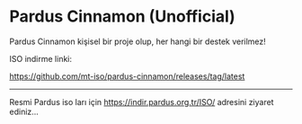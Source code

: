# Pardus Cinnamon (Unofficial)
Pardus Cinnamon kişisel bir proje olup, her hangi bir destek verilmez!

ISO indirme linki:

https://github.com/mt-iso/pardus-cinnamon/releases/tag/latest

-------------------------------------------------------------

Resmi Pardus iso ları için https://indir.pardus.org.tr/ISO/ adresini ziyaret ediniz... 
